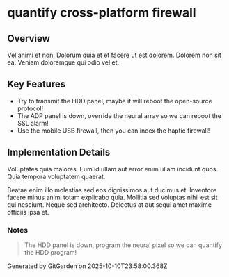 # quantify cross-platform firewall

## Overview
Vel animi et non. Dolorum quia et et facere ut est dolorem. Dolorem non sit ea. Veniam doloremque qui odio vel et.

## Key Features
- Try to transmit the HDD panel, maybe it will reboot the open-source protocol!
- The ADP panel is down, override the neural array so we can reboot the SSL alarm!
- Use the mobile USB firewall, then you can index the haptic firewall!

## Implementation Details
Voluptates quia maiores. Eum id ullam aut error enim ullam incidunt quos. Quia tempora voluptatem quaerat.
 Beatae enim illo molestias sed eos dignissimos aut ducimus et. Inventore facere minus animi totam explicabo quia. Mollitia sed voluptas nihil est sit qui nesciunt. Neque sed architecto. Delectus at aut sequi amet maxime officiis ipsa et.

### Notes
> The HDD panel is down, program the neural pixel so we can quantify the HDD program!

Generated by GitGarden on 2025-10-10T23:58:00.368Z